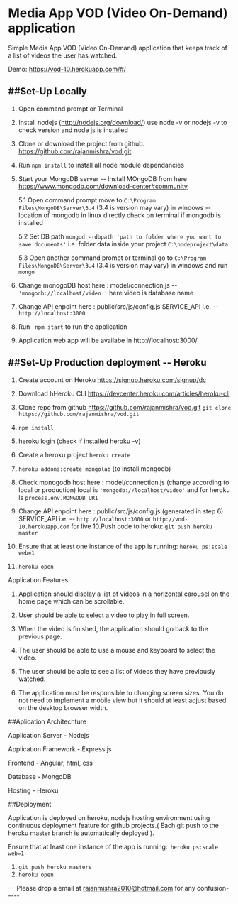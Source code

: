 Media App VOD (Video On-Demand) application
============================================

Simple Media App VOD (Video On-Demand) application that keeps track of a list of videos the user has watched.

Demo:  https://vod-10.herokuapp.com/#/

##Set-Up Locally
----------------------
1. Open command prompt or Terminal
1. Install nodejs (http://nodejs.org/download/) use node -v or nodejs -v to check version and node js is installed

2. Clone or download the project from github. https://github.com/rajanmishra/vod.git

3. Run ``` npm install ``` to install all node module dependancies 

4. Start your MongoDB server -- Install MOngoDB from here https://www.mongodb.com/download-center#community

	5.1 Open command prompt move to  ```C:\Program Files\MongoDB\Server\3.4``` (3.4 is version may vary) in windows -- location of mongodb in linux directly check on terminal if mongodb is installed
	
	5.2 Set DB path ```mongod --dbpath 'path to folder where you want to save documents'``` i.e. folder data inside your project ```C:\nodeproject\data``` 
	
	5.3 Open another command prompt or terminal go to  ```C:\Program Files\MongoDB\Server\3.4``` (3.4 is version may vary) in windows and run ```mongo``` 
	
4. Change monogoDB host here : model/connection.js -- ```'mongodb://localhost/video '``` here video is database name
5. Change API enpoint here : public/src/js/config.js SERVICE_API i.e. -- ```http://localhost:3000```
6. Run ```  npm start ``` to run the application 
7. Application web app will be availabe in http://localhost:3000/ 

##Set-Up Production deployment -- Heroku
----------------------

1. Create account on Heroku https://signup.heroku.com/signup/dc
2. Download hHeroku CLI https://devcenter.heroku.com/articles/heroku-cli
3. Clone repo from github https://github.com/rajanmishra/vod.git ```git clone https://github.com/rajanmishra/vod.git ```
4. ```npm install```
5. heroku login (check if installed heroku -v)
6. Create a heroku project ```heroku create```
7. ```heroku addons:create mongolab``` (to install mongodb)
8. Check monogodb host here : model/connection.js (change according to local or production) local is ```'mongodb://localhost/video'``` and for heroku is ```process.env.MONGODB_URI```
9. Change API enpoint here : public/src/js/config.js (generated in step 6) SERVICE_API i.e. -- ```http://localhost:3000``` or ```http://vod-10.herokuapp.com``` for live
10.Push code to heroku: ```git push heroku master```

11. Ensure that at least one instance of the app is running:  ```heroku ps:scale web=1```

12. ```heroku open```


Application Features 

1.	Application should display a list of videos in a horizontal carousel on the home page which can be scrollable.

2.	User should be able to select a video to play in full screen.

3.	When the video is finished, the application should go back to the previous page.

4.	The user should be able to use a mouse and keyboard to select the video.

5.	The user should be able to see a list of videos they have previously watched.

6.	The application must be responsible to changing screen sizes. You do not need to implement a mobile view but it should at least adjust based on the desktop browser width.


##Aplication Architechture

Application Server - Nodejs

Application Framework - Express js

Frontend - Angular, html, css

Database - MongoDB

Hosting - Heroku


##Deployment

Application is deployed on heroku, nodejs hosting environment using continuous deployment feature for github projects.( Each git push to the heroku master branch is automatically deployed ).

Ensure that at least one instance of the app is running:``` heroku ps:scale web=1```

1. ```git push heroku masters```
2. ```heroku open```

---Please drop a email at rajanmishra2010@hotmail.com for any confusion-----
